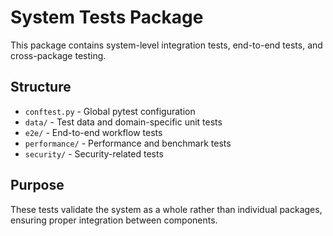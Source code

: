 # System Tests Package

This package contains system-level integration tests, end-to-end tests, and cross-package testing.

## Structure

- `conftest.py` - Global pytest configuration
- `data/` - Test data and domain-specific unit tests
- `e2e/` - End-to-end workflow tests
- `performance/` - Performance and benchmark tests  
- `security/` - Security-related tests

## Purpose

These tests validate the system as a whole rather than individual packages, ensuring proper integration between components.